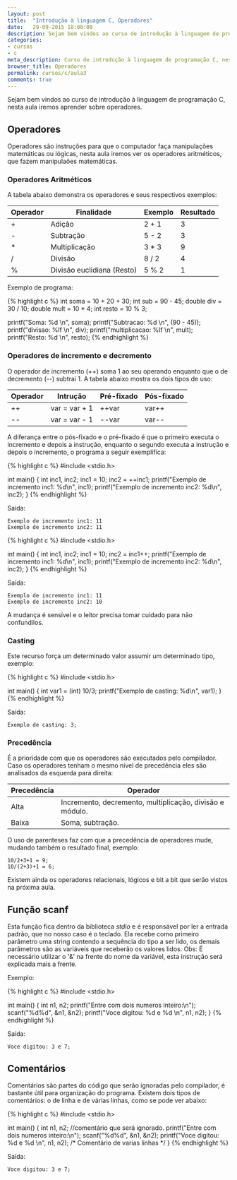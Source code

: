 ```yaml
---
layout: post
title:  "Introdução à linguagem C, Operadores"
date:   29-09-2015 18:00:00
description: Sejam bem vindos ao curso de introdução à linguagem de programação C, nesta aula iremos aprender sobre operadores.
categories:
- cursos
- c
meta_description: Curso de introdução à linguagem de programação C, nesta aula aprenderemos sobre operadores.
browser_title: Operadores
permalink: cursos/c/aula3
comments: true
---
```

Sejam bem vindos ao curso de introdução à linguagem de programação C, nesta aula iremos aprender sobre operadores.

## Operadores

Operadores são instruções para que o computador faça manipulações matemáticas ou lógicas, nesta aula iremos ver os operadores aritméticos, que fazem manipulaões matemáticas.

### Operadores Aritméticos

A tabela abaixo demonstra os operadores e seus respectivos exemplos:

Operador | Finalidade | Exemplo | Resultado
---------|------------|---------|----------
+ | Adição | 2 + 1 | 3
- | Subtração | 5 - 2 | 3
* | Multiplicação | 3 * 3 | 9
/ | Divisão | 8 / 2 | 4
% | Divisão euclidiana (Resto) | 5 % 2 | 1

Exemplo de programa:

{% highlight c %}
int soma = 10 + 20 + 30;
int sub = 90 - 45;
double div = 30 / 10;
double mult = 10 * 4;
int resto = 10 % 3;

printf("Soma: %d \n", soma);
printf("Subtracao: %d \n", (90 - 45));
printf("divisao: %lf \n", div);
printf("multiplicacao: %lf \n", mult);
printf("Resto: %d \n", resto);
{% endhighlight %}

### Operadores de incremento e decremento

O operador de incremento (++) soma 1 ao seu operando enquanto que o de decremento (\--) subtrai 1. A tabela abaixo mostra os dois tipos de uso:

Operador |Intrução | Pré-fixado | Pós-fixado
---------|---------|------------|-----------
++ | var = var + 1 | ++var | var++
\-- | var = var - 1 | \--var | var\--

A diferança entre o pós-fixado e o pré-fixado é que o primeiro executa o incremento e depois a instrução, enquanto o segundo executa a instrução e depois o incremento, o programa a seguir exemplifica:

{% highlight c %}
#include <stdio.h>

int main() {
  int inc1, inc2;
  inc1 = 10;
  inc2 = ++inc1;
  printf("Exemplo de incremento inc1: %d\n", inc1);
  printf("Exemplo de incremento inc2: %d\n", inc2);
}
{% endhighlight %}

Saída:

    Exemplo de incremento inc1: 11
    Exemplo de incremento inc2: 11

{% highlight c %}
#include <stdio.h>

int main() {
  int inc1, inc2;
  inc1 = 10;
  inc2 = inc1++;
  printf("Exemplo de incremento inc1: %d\n", inc1);
  printf("Exemplo de incremento inc2: %d\n", inc2);
}
{% endhighlight %}

Saída:

    Exemplo de incremento inc1: 11
    Exemplo de incremento inc2: 10

 A mudança é sensível e o leitor precisa tomar cuidado para não confundilos.

### Casting

Este recurso força um determinado valor assumir um determinado tipo, exemplo:

{% highlight c %}
#include <stdio.h>

int main() {
  int var1 = (int) 10/3;
  printf("Exemplo de casting: %d\n", var1);
}
{% endhighlight %}

Saída:

    Exemplo de casting: 3;

### Precedência

É a prioridade com que os operadores são executados pelo compilador. Caso os operadores tenham o mesmo nível de precedência eles são analisados da esquerda para direita:

Precedência | Operador
------------|----------
Alta | Incremento, decremento, multiplicação, divisão e módulo.
Baixa | Soma, subtração.

O uso de parenteses faz com que a precedência de operadores mude, mudando também o resultado final, exemplo:

    10/2+3+1 = 9;
    10/(2+3)+1 = 6;

Existem ainda os operadores relacionais, lógicos e bit a bit que serão vistos na próxima aula.

## Função **scanf**

Esta função fica dentro da biblioteca *stdio* e é responsável por ler a entrada padrão, que no nosso caso é o teclado. Ela recebe como primeiro parâmetro uma string contendo a sequência do tipo a ser lido, os demais parâmetros são as variáveis que receberão os valores lidos.
Obs: É necessário utilizar o '&' na frente do nome da variável, esta instrução será explicada mais a frente.

Exemplo:

{% highlight c %}
#include <stdio.h>

int main() {
  int n1, n2;
  printf("Entre com dois numeros inteiro:\n");
  scanf("%d%d", &n1, &n2);
  printf("Voce digitou: %d e %d \n", n1, n2);
}
{% endhighlight %}

Saída:

    Voce digitou: 3 e 7;

## Comentários

Comentários são partes do código que serão ignoradas pelo compilador, é bastante útil para organização do programa. Existem dois tipos de comentários: o de linha e de várias linhas, como se pode ver abaixo:

{% highlight c %}
#include <stdio.h>

int main() {
  int n1, n2; //comentário que será ignorado.
  printf("Entre com dois numeros inteiro:\n");
  scanf("%d%d", &n1, &n2);
  printf("Voce digitou: %d e %d \n", n1, n2);
  /*
  Comentário
  de varias
  linhas
  */
}
{% endhighlight %}

Saída:

    Voce digitou: 3 e 7;
